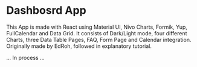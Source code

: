 # Dashbosrd App

This App is made with React using Material UI, Nivo Charts, Formik, Yup, FullCalendar and Data Grid. It consists of Dark/Light mode, four different Charts, three Data Table Pages, FAQ, Form Page and Calendar integration. Originally made by EdRoh, followed in explanatory tutorial.

... In process ...

